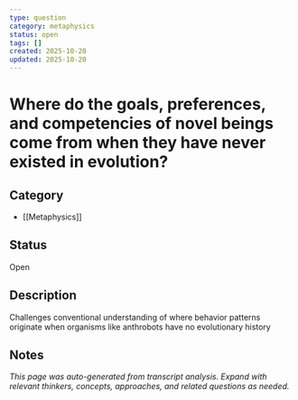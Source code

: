 ```yaml
---
type: question
category: metaphysics
status: open
tags: []
created: 2025-10-20
updated: 2025-10-20
---
```


# Where do the goals, preferences, and competencies of novel beings come from when they have never existed in evolution?

## Category

- [[Metaphysics]]

## Status

Open

## Description

Challenges conventional understanding of where behavior patterns originate when organisms like anthrobots have no evolutionary history

## Notes

*This page was auto-generated from transcript analysis. Expand with relevant thinkers, concepts, approaches, and related questions as needed.*
